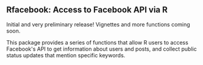 Rfacebook: Access to Facebook API via R
---------

Initial and very preliminary release! Vignettes and more functions coming soon.

This package provides a series of functions that allow R users to access Facebook's API to get information about users and posts, and collect public status updates that mention specific keywords.


